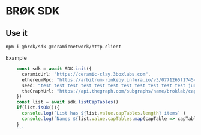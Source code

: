 # BRØK SDK

## Use it

```npm i @brok/sdk @ceramicnetwork/http-client```

Example

```ts
    const sdk = await SDK.init({
      ceramicUrl: "https://ceramic-clay.3boxlabs.com",
      ethereumRpc: "https://arbitrum-rinkeby.infura.io/v3/0771265f174543dca52bbe282a69397d",
      seed: "test test test test test test test test test test test junk",
      theGraphUrl: "https://api.thegraph.com/subgraphs/name/broklab/captable_dev_10"
    })
    const list = await sdk.listCapTables()
    if(list.isOk()){
      console.log(`List has ${list.value.capTables.length} items` )
      console.log(`Names ${list.value.capTables.map(capTable => capTable.name).join(", ")}` )
    }
    ```